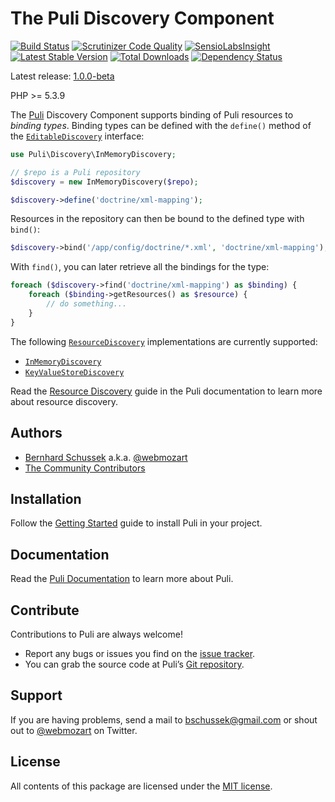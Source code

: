 The Puli Discovery Component
============================

[![Build Status](https://travis-ci.org/puli/discovery.svg?branch=master)](https://travis-ci.org/puli/discovery)
[![Scrutinizer Code Quality](https://scrutinizer-ci.com/g/puli/discovery/badges/quality-score.png?b=master)](https://scrutinizer-ci.com/g/puli/discovery/?branch=master)
[![SensioLabsInsight](https://insight.sensiolabs.com/projects/1d34f3b8-aafe-49c9-8eb8-df97ac8a1ba3/mini.png)](https://insight.sensiolabs.com/projects/1d34f3b8-aafe-49c9-8eb8-df97ac8a1ba3)
[![Latest Stable Version](https://poser.pugx.org/puli/discovery/v/stable.svg)](https://packagist.org/packages/puli/discovery)
[![Total Downloads](https://poser.pugx.org/puli/discovery/downloads.svg)](https://packagist.org/packages/puli/discovery)
[![Dependency Status](https://www.versioneye.com/php/puli:discovery/1.0.0/badge.svg)](https://www.versioneye.com/php/puli:discovery/1.0.0)

Latest release: [1.0.0-beta](https://packagist.org/packages/puli/discovery#1.0.0-beta)

PHP >= 5.3.9

The [Puli] Discovery Component supports binding of Puli resources to *binding
types*. Binding types can be defined with the `define()` method of the 
[`EditableDiscovery`] interface:

```php
use Puli\Discovery\InMemoryDiscovery;

// $repo is a Puli repository
$discovery = new InMemoryDiscovery($repo);

$discovery->define('doctrine/xml-mapping');
```

Resources in the repository can then be bound to the defined type with `bind()`:

```php
$discovery->bind('/app/config/doctrine/*.xml', 'doctrine/xml-mapping');
```

With `find()`, you can later retrieve all the bindings for the type:

```php
foreach ($discovery->find('doctrine/xml-mapping') as $binding) {
    foreach ($binding->getResources() as $resource) {
        // do something...
    }
}
```

The following [`ResourceDiscovery`] implementations are currently supported:

* [`InMemoryDiscovery`]
* [`KeyValueStoreDiscovery`]

Read the [Resource Discovery] guide in the Puli documentation to learn more
about resource discovery.

Authors
-------

* [Bernhard Schussek] a.k.a. [@webmozart]
* [The Community Contributors]

Installation
------------

Follow the [Getting Started] guide to install Puli in your project.

Documentation
-------------

Read the [Puli Documentation] to learn more about Puli.

Contribute
----------

Contributions to Puli are always welcome!

* Report any bugs or issues you find on the [issue tracker].
* You can grab the source code at Puli’s [Git repository].

Support
-------

If you are having problems, send a mail to bschussek@gmail.com or shout out to
[@webmozart] on Twitter.

License
-------

All contents of this package are licensed under the [MIT license].

[Puli]: http://puli.io
[Bernhard Schussek]: http://webmozarts.com
[The Community Contributors]: https://github.com/puli/discovery/graphs/contributors
[Resource Discovery]: http://docs.puli.io/en/latest/discovery.html
[Getting Started]: http://docs.puli.io/en/latest/getting-started.html
[Puli Documentation]: http://docs.puli.io/en/latest/index.html
[issue tracker]: https://github.com/puli/issues/issues
[Git repository]: https://github.com/puli/discovery
[@webmozart]: https://twitter.com/webmozart
[MIT license]: LICENSE
[`EditableDiscovery`]: http://api.puli.io/latest/class-Puli.Discovery.Api.EditableDiscovery.html
[`ResourceDiscovery`]: http://api.puli.io/latest/class-Puli.Discovery.Api.ResourceDiscovery.html
[`InMemoryDiscovery`]: http://api.puli.io/latest/class-Puli.Discovery.InMemoryDiscovery.html
[`KeyValueStoreDiscovery`]: http://api.puli.io/latest/class-Puli.Discovery.KeyValueStoreDiscovery.html
